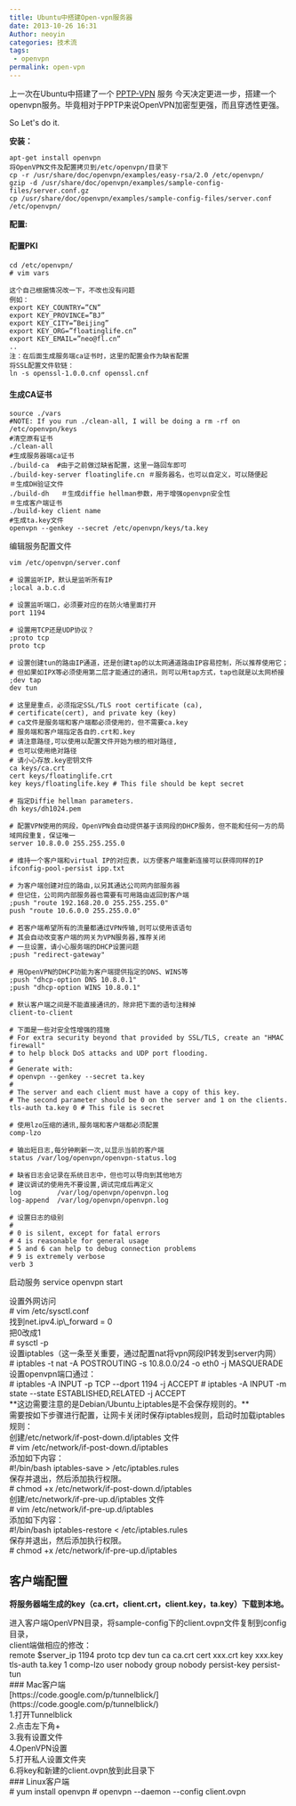 ```yaml
---
title: Ubuntu中搭建Open-vpn服务器
date: 2013-10-26 16:31
Author: neoyin
categories: 技术流
tags:
 - openvpn
permalink: open-vpn
---
```


上一次在Ubuntu中搭建了一个
[PPTP-VPN](http://www.floatinglife.cn/ubuntu-vpn "Ubuntu中快速搭建VPN服务器")
服务
今天决定更进一步，搭建一个openvpn服务。毕竟相对于PPTP来说OpenVPN加密型更强，而且穿透性更强。

So Let's do it.

**安装：**

    apt-get install openvpn
    将OpenVPN文件及配置拷贝到/etc/openvpn/目录下
    cp -r /usr/share/doc/openvpn/examples/easy-rsa/2.0 /etc/openvpn/
    gzip -d /usr/share/doc/openvpn/examples/sample-config-files/server.conf.gz
    cp /usr/share/doc/openvpn/examples/sample-config-files/server.conf /etc/openvpn/

**配置:**

#### <!--more-->

#### 配置PKI

    cd /etc/openvpn/
    # vim vars

    这个自己根据情况改一下，不改也没有问题
    例如：
    export KEY_COUNTRY=”CN”
    export KEY_PROVINCE=”BJ”
    export KEY_CITY=”Beijing”
    export KEY_ORG=”floatinglife.cn”
    export KEY_EMAIL=”neo@fl.cn“
    ..
    注：在后面生成服务端ca证书时，这里的配置会作为缺省配置
    将SSL配置文件软链： 
    ln -s openssl-1.0.0.cnf openssl.cnf

#### 生成CA证书

    source ./vars
    #NOTE: If you run ./clean-all, I will be doing a rm -rf on /etc/openvpn/keys
    #清空原有证书
    ./clean-all
    #生成服务器端ca证书
    ./build-ca  #由于之前做过缺省配置，这里一路回车即可
    ./build-key-server floatinglife.cn ＃服务器名，也可以自定义，可以随便起
    ＃生成DH验证文件
    ./build-dh   ＃生成diffie hellman参数，用于增强openvpn安全性
    ＃生成客户端证书
    ./build-key client name
    #生成ta.key文件
    openvpn --genkey --secret /etc/openvpn/keys/ta.key

编辑服务配置文件

    vim /etc/openvpn/server.conf

    # 设置监听IP，默认是监听所有IP
    ;local a.b.c.d

    # 设置监听端口，必须要对应的在防火墙里面打开
    port 1194

    # 设置用TCP还是UDP协议？
    ;proto tcp
    proto tcp

    # 设置创建tun的路由IP通道，还是创建tap的以太网通道路由IP容易控制，所以推荐使用它；
    # 但如果如IPX等必须使用第二层才能通过的通讯，则可以用tap方式，tap也就是以太网桥接
    ;dev tap
    dev tun

    # 这里是重点，必须指定SSL/TLS root certificate (ca),
    # certificate(cert), and private key (key)
    # ca文件是服务端和客户端都必须使用的，但不需要ca.key
    # 服务端和客户端指定各自的.crt和.key
    # 请注意路径,可以使用以配置文件开始为根的相对路径,
    # 也可以使用绝对路径
    # 请小心存放.key密钥文件
    ca keys/ca.crt
    cert keys/floatinglife.crt
    key keys/floatinglife.key # This file should be kept secret

    # 指定Diffie hellman parameters.
    dh keys/dh1024.pem

    # 配置VPN使用的网段，OpenVPN会自动提供基于该网段的DHCP服务，但不能和任何一方的局域网段重复，保证唯一
    server 10.8.0.0 255.255.255.0

    # 维持一个客户端和virtual IP的对应表，以方便客户端重新连接可以获得同样的IP
    ifconfig-pool-persist ipp.txt

    # 为客户端创建对应的路由,以另其通达公司网内部服务器
    # 但记住，公司网内部服务器也需要有可用路由返回到客户端
    ;push "route 192.168.20.0 255.255.255.0"
    push "route 10.6.0.0 255.255.0.0"

    # 若客户端希望所有的流量都通过VPN传输,则可以使用该语句
    # 其会自动改变客户端的网关为VPN服务器,推荐关闭
    # 一旦设置，请小心服务端的DHCP设置问题
    ;push "redirect-gateway"

    # 用OpenVPN的DHCP功能为客户端提供指定的DNS、WINS等
    ;push "dhcp-option DNS 10.8.0.1"
    ;push "dhcp-option WINS 10.8.0.1"

    # 默认客户端之间是不能直接通讯的，除非把下面的语句注释掉
    client-to-client

    # 下面是一些对安全性增强的措施
    # For extra security beyond that provided by SSL/TLS, create an "HMAC firewall"
    # to help block DoS attacks and UDP port flooding.
    #
    # Generate with:
    # openvpn --genkey --secret ta.key
    #
    # The server and each client must have a copy of this key.
    # The second parameter should be 0 on the server and 1 on the clients.
    tls-auth ta.key 0 # This file is secret

    # 使用lzo压缩的通讯,服务端和客户端都必须配置
    comp-lzo

    # 输出短日志,每分钟刷新一次,以显示当前的客户端
    status /var/log/openvpn/openvpn-status.log

    # 缺省日志会记录在系统日志中，但也可以导向到其他地方
    # 建议调试的使用先不要设置,调试完成后再定义
    log         /var/log/openvpn/openvpn.log
    log-append  /var/log/openvpn/openvpn.log

    # 设置日志的级别
    #
    # 0 is silent, except for fatal errors
    # 4 is reasonable for general usage
    # 5 and 6 can help to debug connection problems
    # 9 is extremely verbose
    verb 3

启动服务 service openvpn start

<div>
设置外网访问

</div>
<div>
<div>
    # vim /etc/sysctl.conf

</div>
</div>
<div>
<div>
找到net.ipv4.ip\_forward = 0

</div>
<div>
把0改成1

</div>
</div>
<div>
<div>
    # sysctl -p

</div>
</div>
设置iptables（这一条至关重要，通过配置nat将vpn网段IP转发到server内网）

<div>
<div>
    # iptables -t nat -A POSTROUTING -s 10.8.0.0/24 -o eth0 -j MASQUERADE

</div>
</div>
设置openvpn端口通过：

<div>
<div>
    # iptables -A INPUT -p TCP --dport 1194 -j ACCEPT
    # iptables -A INPUT -m state --state ESTABLISHED,RELATED -j ACCEPT

</div>
</div>
<div>
<div>
**这边需要注意的是Debian/Ubuntu上iptables是不会保存规则的。**

</div>
<div>
需要按如下步骤进行配置，让网卡关闭时保存iptables规则，启动时加载iptables规则：

</div>
<div>
</div>
<div>
创建/etc/network/if-post-down.d/iptables 文件

</div>
</div>
<div>
<div>
    # vim /etc/network/if-post-down.d/iptables

</div>
</div>
添加如下内容：

<div>
    #!/bin/bash
    iptables-save > /etc/iptables.rules

</div>
<div>
<div>
保存并退出，然后添加执行权限。

</div>
</div>
<div>
<div>
    # chmod +x /etc/network/if-post-down.d/iptables

</div>
</div>
<div>
<div>
创建/etc/network/if-pre-up.d/iptables 文件

</div>
</div>
<div>
<div>
    # vim /etc/network/if-pre-up.d/iptables

</div>
</div>
添加如下内容：

<div>
    #!/bin/bash
    iptables-restore < /etc/iptables.rules

</div>
<div>
<div>
保存并退出，然后添加执行权限。

</div>
</div>
<div>
<div>
    # chmod +x /etc/network/if-pre-up.d/iptables

</div>
</div>

客户端配置
----------

**将服务器端生成的key（ca.crt，client.crt，client.key，ta.key）下载到本地。**

<div>
<div>
进入客户端OpenVPN目录，将sample-config下的client.ovpn文件复制到config目录，

</div>
<div>
client端做相应的修改：

</div>
</div>
<div>
    remote $server_ip 1194
    proto tcp
    dev tun
    ca ca.crt
    cert xxx.crt
    key xxx.key
    tls-auth ta.key 1
    comp-lzo
    user nobody
    group nobody
    persist-key
    persist-tun

</div>
<div id="mac">
### Mac客户端

<div>
<div>
[https://code.google.com/p/tunnelblick/](https://code.google.com/p/tunnelblick/)

</div>
<div>
1.打开Tunnelblick

</div>
<div>
2.点击左下角+

</div>
<div>
3.我有设置文件

</div>
<div>
4.OpenVPN设置

</div>
<div>
5.打开私人设置文件夹

</div>
<div>
6.将key和新建的client.ovpn放到此目录下

</div>
</div>
</div>
<div id="linux">
### Linux客户端

<div>
<div>
    # yum install openvpn
    # openvpn --daemon --config client.ovpn

</div>
</div>
</div>

